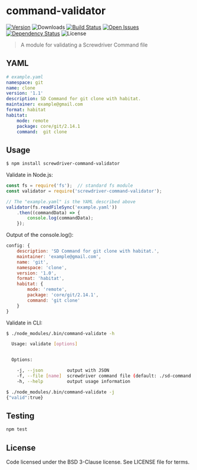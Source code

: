 # command-validator
[![Version][npm-image]][npm-url] ![Downloads][downloads-image] [![Build Status][status-image]][status-url] [![Open Issues][issues-image]][issues-url] [![Dependency Status][daviddm-image]][daviddm-url] ![License][license-image]

> A module for validating a Screwdriver Command file

## YAML

```yaml
# example.yaml
namespace: git
name: clone
version: '1.1'
description: SD Command for git clone with habitat.
maintainer: example@gmail.com
format: habitat
habitat:
    mode: remote
    package: core/git/2.14.1
    command:  git clone
```

## Usage

```bash
$ npm install screwdriver-command-validator
```

Validate in Node.js:

```javascript
const fs = require('fs');  // standard fs module
const validator = require('screwdriver-command-validator');

// The "example.yaml" is the YAML described above
validator(fs.readFileSync('example.yaml'))
    .then((commandData) => {
        console.log(commandData);
    });
```

Output of the console.log():

```javascript
config: {
    description: 'SD Command for git clone with habitat.',
    maintainer: 'example@gmail.com',
    name: 'git',
    namespace: 'clone',
    version: '1.0',
    format: 'habitat',
    habitat: {
        mode: 'remote',
        package: 'core/git/2.14.1',
        command: 'git clone'
    }
}
```

Validate in CLI:
```bash
$ ./node_modules/.bin/command-validate -h

  Usage: validate [options]


  Options:

    -j, --json         output with JSON
    -f, --file [name]  screwdriver command file (default: ./sd-command.yaml)
    -h, --help         output usage information

$ ./node_modules/.bin/command-validate -j
{"valid":true}
```

## Testing

```bash
npm test
```

## License

Code licensed under the BSD 3-Clause license. See LICENSE file for terms.

[npm-image]: https://img.shields.io/npm/v/screwdriver-command-validator.svg
[npm-url]: https://npmjs.org/package/screwdriver-command-validator
[downloads-image]: https://img.shields.io/npm/dt/screwdriver-command-validator.svg
[license-image]: https://img.shields.io/npm/l/screwdriver-command-validator.svg
[issues-image]: https://img.shields.io/github/issues/screwdriver-cd/command-validator.svg
[issues-url]: https://github.com/screwdriver-cd/command-validator/issues
[status-image]: https://cd.screwdriver.cd/pipelines/410/badge
[status-url]: https://cd.screwdriver.cd/pipelines/410
[daviddm-image]: https://david-dm.org/screwdriver-cd/command-validator.svg?theme=shields.io
[daviddm-url]: https://david-dm.org/screwdriver-cd/command-validator
